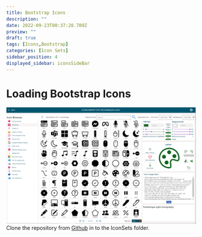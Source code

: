 ```yaml
---
title: Bootstrap Icons
description: ""
date: 2022-09-23T00:37:28.709Z
preview: ""
draft: true
tags: [Icons,Bootstrap]
categories: [Icon Sets]
sidebar_position: 4
displayed_sidebar: iconsSideBar
---
```


# Loading Bootstrap Icons

![Bootstrap Icons](../icons/assets/bootstrap.png)
Clone the repository from [Github](https://github.com/microsoft/fluentui-system-icons) in to the IconSets folder.